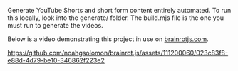 Generate YouTube Shorts and short form content entirely automated. To run this locally, look into the generate/ folder. The build.mjs file is the one you must run to generate the videos.

Below is a video demonstrating this project in use on [brainrotjs.com](https://brainrotjs.com).

https://github.com/noahgsolomon/brainrot.js/assets/111200060/023c83f8-e88d-4d79-be10-346862f223e2

